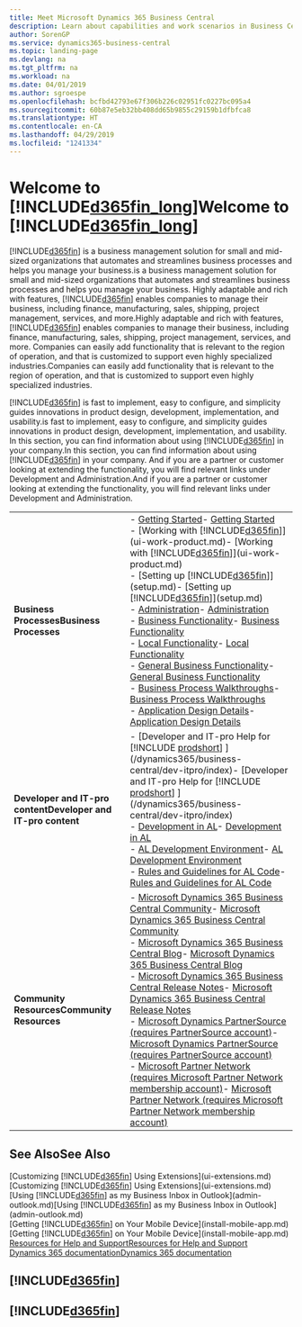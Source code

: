```yaml
---
title: Meet Microsoft Dynamics 365 Business Central
description: Learn about capabilities and work scenarios in Business Central, a business management solution for small and mid-sized organizations.
author: SorenGP
ms.service: dynamics365-business-central
ms.topic: landing-page
ms.devlang: na
ms.tgt_pltfrm: na
ms.workload: na
ms.date: 04/01/2019
ms.author: sgroespe
ms.openlocfilehash: bcfbd42793e67f306b226c02951fc0227bc095a4
ms.sourcegitcommit: 60b87e5eb32bb408dd65b9855c29159b1dfbfca8
ms.translationtype: HT
ms.contentlocale: en-CA
ms.lasthandoff: 04/29/2019
ms.locfileid: "1241334"
---
```

# <a name="welcome-to-included365finlongincludesd365finlongmdmd"></a><span data-ttu-id="56ed4-103">Welcome to [!INCLUDE[d365fin_long](includes/d365fin_long_md.md)]</span><span class="sxs-lookup"><span data-stu-id="56ed4-103">Welcome to [!INCLUDE[d365fin_long](includes/d365fin_long_md.md)]</span></span>
[!INCLUDE[d365fin](includes/d365fin_md.md)] <span data-ttu-id="56ed4-104">is a business management solution for small and mid-sized organizations that automates and streamlines business processes and helps you manage your business.</span><span class="sxs-lookup"><span data-stu-id="56ed4-104">is a business management solution for small and mid-sized organizations that automates and streamlines business processes and helps you manage your business.</span></span> <span data-ttu-id="56ed4-105">Highly adaptable and rich with features, [!INCLUDE[d365fin](includes/d365fin_md.md)] enables companies to manage their business, including finance, manufacturing, sales, shipping, project management, services, and more.</span><span class="sxs-lookup"><span data-stu-id="56ed4-105">Highly adaptable and rich with features, [!INCLUDE[d365fin](includes/d365fin_md.md)] enables companies to manage their business, including finance, manufacturing, sales, shipping, project management, services, and more.</span></span> <span data-ttu-id="56ed4-106">Companies can easily add functionality that is relevant to the region of operation, and that is customized to support even highly specialized industries.</span><span class="sxs-lookup"><span data-stu-id="56ed4-106">Companies can easily add functionality that is relevant to the region of operation, and that is customized to support even highly specialized industries.</span></span>

[!INCLUDE[d365fin](includes/d365fin_md.md)] <span data-ttu-id="56ed4-107">is fast to implement, easy to configure, and simplicity guides innovations in product design, development, implementation, and usability.</span><span class="sxs-lookup"><span data-stu-id="56ed4-107">is fast to implement, easy to configure, and simplicity guides innovations in product design, development, implementation, and usability.</span></span> <span data-ttu-id="56ed4-108">In this section, you can find information about using [!INCLUDE[d365fin](includes/d365fin_md.md)] in your company.</span><span class="sxs-lookup"><span data-stu-id="56ed4-108">In this section, you can find information about using [!INCLUDE[d365fin](includes/d365fin_md.md)] in your company.</span></span> <span data-ttu-id="56ed4-109">And if you are a partner or customer looking at extending the functionality, you will find relevant links under Development and Administration.</span><span class="sxs-lookup"><span data-stu-id="56ed4-109">And if you are a partner or customer looking at extending the functionality, you will find relevant links under Development and Administration.</span></span>  

|||  
|-|-|  
|<span data-ttu-id="56ed4-110">**Business Processes**</span><span class="sxs-lookup"><span data-stu-id="56ed4-110">**Business Processes**</span></span>|<span data-ttu-id="56ed4-111">-   [Getting Started](product-get-started.md)</span><span class="sxs-lookup"><span data-stu-id="56ed4-111">-   [Getting Started](product-get-started.md)</span></span><br /><span data-ttu-id="56ed4-112">-   [Working with [!INCLUDE[d365fin](includes/d365fin_md.md)]](ui-work-product.md)</span><span class="sxs-lookup"><span data-stu-id="56ed4-112">-   [Working with [!INCLUDE[d365fin](includes/d365fin_md.md)]](ui-work-product.md)</span></span><br /><span data-ttu-id="56ed4-113">-   [Setting up [!INCLUDE[d365fin](includes/d365fin_md.md)]](setup.md)</span><span class="sxs-lookup"><span data-stu-id="56ed4-113">-   [Setting up [!INCLUDE[d365fin](includes/d365fin_md.md)]](setup.md)</span></span><br /><span data-ttu-id="56ed4-114">-   [Administration](admin-setup-and-administration.md)</span><span class="sxs-lookup"><span data-stu-id="56ed4-114">-   [Administration](admin-setup-and-administration.md)</span></span><br /><span data-ttu-id="56ed4-115">-   [Business Functionality](across-business-functionality.md)</span><span class="sxs-lookup"><span data-stu-id="56ed4-115">-   [Business Functionality](across-business-functionality.md)</span></span><br /><span data-ttu-id="56ed4-116">-   [Local Functionality](LocalFunctionality/Austria/austria-local-functionality.md)</span><span class="sxs-lookup"><span data-stu-id="56ed4-116">-   [Local Functionality](LocalFunctionality/Austria/austria-local-functionality.md)</span></span><br /><span data-ttu-id="56ed4-117">-   [General Business Functionality](ui-across-business-areas.md)</span><span class="sxs-lookup"><span data-stu-id="56ed4-117">-   [General Business Functionality](ui-across-business-areas.md)</span></span><br /><span data-ttu-id="56ed4-118">-   [Business Process Walkthroughs](walkthrough-business-process-walkthroughs.md)</span><span class="sxs-lookup"><span data-stu-id="56ed4-118">-   [Business Process Walkthroughs](walkthrough-business-process-walkthroughs.md)</span></span><br /><span data-ttu-id="56ed4-119">-   [Application Design Details](design-details-application-design.md)</span><span class="sxs-lookup"><span data-stu-id="56ed4-119">-   [Application Design Details](design-details-application-design.md)</span></span>|  
|<span data-ttu-id="56ed4-120">**Developer and IT-pro content**</span><span class="sxs-lookup"><span data-stu-id="56ed4-120">**Developer and IT-pro content**</span></span>|<span data-ttu-id="56ed4-121">-   [Developer and IT-pro Help for [!INCLUDE [prodshort](includes/prodshort.md)] ](/dynamics365/business-central/dev-itpro/index)</span><span class="sxs-lookup"><span data-stu-id="56ed4-121">-   [Developer and IT-pro Help for [!INCLUDE [prodshort](includes/prodshort.md)] ](/dynamics365/business-central/dev-itpro/index)</span></span><br /><span data-ttu-id="56ed4-122">-   [Development in AL](/dynamics365/business-central/dev-itpro/developer/devenv-dev-overview)</span><span class="sxs-lookup"><span data-stu-id="56ed4-122">-   [Development in AL](/dynamics365/business-central/dev-itpro/developer/devenv-dev-overview)</span></span><br /><span data-ttu-id="56ed4-123">-   [AL Development Environment](/dynamics365/business-central/dev-itpro/developer/devenv-reference-overview)</span><span class="sxs-lookup"><span data-stu-id="56ed4-123">-   [AL Development Environment](/dynamics365/business-central/dev-itpro/developer/devenv-reference-overview)</span></span><br /><span data-ttu-id="56ed4-124">-   [Rules and Guidelines for AL Code](/dynamics365/business-central/dev-itpro/compliance/apptest-overview)</span><span class="sxs-lookup"><span data-stu-id="56ed4-124">-   [Rules and Guidelines for AL Code](/dynamics365/business-central/dev-itpro/compliance/apptest-overview)</span></span>|  
|<span data-ttu-id="56ed4-125">**Community Resources**</span><span class="sxs-lookup"><span data-stu-id="56ed4-125">**Community Resources**</span></span>|<span data-ttu-id="56ed4-126">-   [Microsoft Dynamics 365 Business Central Community](https://community.dynamics.com/business)</span><span class="sxs-lookup"><span data-stu-id="56ed4-126">-   [Microsoft Dynamics 365 Business Central Community](https://community.dynamics.com/business)</span></span><br /><span data-ttu-id="56ed4-127">-   [Microsoft Dynamics 365 Business Central Blog](https://community.dynamics.com/business/b/financials)</span><span class="sxs-lookup"><span data-stu-id="56ed4-127">-   [Microsoft Dynamics 365 Business Central Blog](https://community.dynamics.com/business/b/financials)</span></span><br /><span data-ttu-id="56ed4-128">-   [Microsoft Dynamics 365 Business Central Release Notes](https://go.microsoft.com/fwlink/?linkid=2047422)</span><span class="sxs-lookup"><span data-stu-id="56ed4-128">-   [Microsoft Dynamics 365 Business Central Release Notes](https://go.microsoft.com/fwlink/?linkid=2047422)</span></span><br /><span data-ttu-id="56ed4-129">-   [Microsoft Dynamics PartnerSource \(requires PartnerSource account\)](https://mbs.microsoft.com/partnersource)</span><span class="sxs-lookup"><span data-stu-id="56ed4-129">-   [Microsoft Dynamics PartnerSource \(requires PartnerSource account\)](https://mbs.microsoft.com/partnersource)</span></span><br /><span data-ttu-id="56ed4-130">-   [Microsoft Partner Network \(requires Microsoft Partner Network membership account\)](https://mspartner.microsoft.com/en/us/windows/index.aspx)</span><span class="sxs-lookup"><span data-stu-id="56ed4-130">-   [Microsoft Partner Network \(requires Microsoft Partner Network membership account\)](https://mspartner.microsoft.com/en/us/windows/index.aspx)</span></span>|  

## <a name="see-also"></a><span data-ttu-id="56ed4-131">See Also</span><span class="sxs-lookup"><span data-stu-id="56ed4-131">See Also</span></span>

<span data-ttu-id="56ed4-132">[Customizing [!INCLUDE[d365fin](includes/d365fin_md.md)] Using Extensions](ui-extensions.md)</span><span class="sxs-lookup"><span data-stu-id="56ed4-132">[Customizing [!INCLUDE[d365fin](includes/d365fin_md.md)] Using Extensions](ui-extensions.md)</span></span>  
<span data-ttu-id="56ed4-133">[Using [!INCLUDE[d365fin](includes/d365fin_md.md)] as my Business Inbox in Outlook](admin-outlook.md)</span><span class="sxs-lookup"><span data-stu-id="56ed4-133">[Using [!INCLUDE[d365fin](includes/d365fin_md.md)] as my Business Inbox in Outlook](admin-outlook.md)</span></span>  
<span data-ttu-id="56ed4-134">[Getting [!INCLUDE[d365fin](includes/d365fin_md.md)] on Your Mobile Device](install-mobile-app.md)</span><span class="sxs-lookup"><span data-stu-id="56ed4-134">[Getting [!INCLUDE[d365fin](includes/d365fin_md.md)] on Your Mobile Device](install-mobile-app.md)</span></span>  
[<span data-ttu-id="56ed4-135">Resources for Help and Support</span><span class="sxs-lookup"><span data-stu-id="56ed4-135">Resources for Help and Support</span></span>](product-help-and-support.md)  
[<span data-ttu-id="56ed4-136">Dynamics 365 documentation</span><span class="sxs-lookup"><span data-stu-id="56ed4-136">Dynamics 365 documentation</span></span>](https://docs.microsoft.com/en-us/dynamics365/#pivot=solutions&panel=solutions_financials)  

## [!INCLUDE[d365fin](includes/free_trial_md.md)]
## [!INCLUDE[d365fin](includes/training_link_md.md)]
